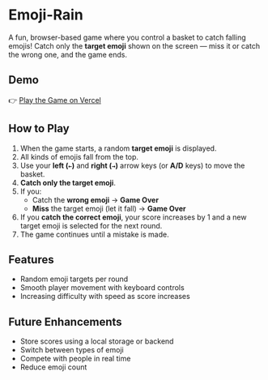 ﻿# Emoji-Rain
A fun, browser-based game where you control a basket to catch falling emojis! Catch only the **target emoji** shown on the screen — miss it or catch the wrong one, and the game ends.

## Demo

👉 [Play the Game on Vercel](https://emojirain.vercel.app)  


##  How to Play

1. When the game starts, a random **target emoji** is displayed.
2. All kinds of emojis fall from the top.
3. Use your **left (`←`)** and **right (`→`)** arrow keys (or **A/D** keys) to move the basket.
4. **Catch only the target emoji**.
5. If you:
   - Catch the **wrong emoji** → **Game Over**
   - **Miss** the target emoji (let it fall) → **Game Over**
6. If you **catch the correct emoji**, your score increases by 1 and a new target emoji is selected for the next round.
7. The game continues until a mistake is made.

## Features

- Random emoji targets per round
- Smooth player movement with keyboard controls
- Increasing difficulty with speed as score increases

## Future Enhancements

- Store scores using a local storage or backend
- Switch between types of emoji
- Compete with people in real time
- Reduce emoji count

